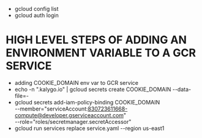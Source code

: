 - gcloud config list
- gcloud auth login

# HIGH LEVEL STEPS OF ADDING AN ENVIRONMENT VARIABLE TO A GCR SERVICE

- adding COOKIE_DOMAIN env var to GCR service
- echo -n ".kalygo.io" | gcloud secrets create COOKIE_DOMAIN --data-file=-
- gcloud secrets add-iam-policy-binding COOKIE_DOMAIN \
  --member="serviceAccount:830723611668-compute@developer.gserviceaccount.com" \
  --role="roles/secretmanager.secretAccessor"
- gcloud run services replace service.yaml --region us-east1